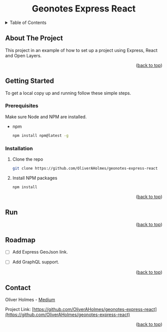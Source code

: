 <!-- TITLE -->
<div align="center">
  <h1 align="center">Geonotes Express React</h1>
</div>

<!-- TABLE OF CONTENTS -->
<details>
  <summary>Table of Contents</summary>
  <ol>
    <li>
      <a href="#about-the-project">About The Project</a>
    </li>
    <li>
      <a href="#getting-started">Getting Started</a>
      <ul>
        <li><a href="#prerequisites">Prerequisites</a></li>
        <li><a href="#installation">Installation</a></li>
        <li><a href="#run">Run</a></li>
      </ul>
    </li>
    <li><a href="#roadmap">Roadmap</a></li>
    <li><a href="#contact">Contact</a></li>
  </ol>
</details>  



<!-- ABOUT THE PROJECT -->
## About The Project

This project in an example of how to set up a project using Express, React and Open Layers.


<p align="right">(<a href="#readme-top">back to top</a>)</p>


<!-- GETTING STARTED -->
## Getting Started

To get a local copy up and running follow these simple steps.

<!-- PREREQUISITES -->
### Prerequisites

Make sure Node and NPM are installed.
* npm
  ```sh
  npm install npm@latest -g
  ```
<!-- INSTALLATION -->
### Installation

1. Clone the repo
   ```sh
   git clone https://github.com/OliverAHolmes/geonotes-express-react
   ```
2. Install NPM packages
   ```sh
   npm install
   ```

<p align="right">(<a href="#readme-top">back to top</a>)</p>

<!-- RUN -->
## Run 



<p align="right">(<a href="#readme-top">back to top</a>)</p>



<!-- ROADMAP -->
## Roadmap

- [ ] Add Express GeoJson link.
- [ ] Add GraphQL support. 


<p align="right">(<a href="#readme-top">back to top</a>)</p>


<!-- CONTACT -->
## Contact

Oliver Holmes - [Medium](https://oliverholmes.com.au/)

Project Link: [https://github.com/OliverAHolmes/geonotes-express-react](https://github.com/OliverAHolmes/geonotes-express-react)

<p align="right">(<a href="#readme-top">back to top</a>)</p>
